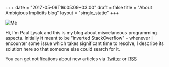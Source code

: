 +++
date = "2017-05-09T16:05:09+03:00"
draft = false 
title = "About Ambigious Implicits blog"
layout = "single_static"
+++


![Me](/img/ava.jpg#floatleft)

Hi, I'm Paul Lysak and this is my blog about miscelaneous programming aspects.
Initially it meant to be "inverted StackOverflow" - whenever I encounter some issue which takes significant time to resolve,
I describe its solution here so that someone else could search for it.

You can get notifications about new articles via [Twitter](https://twitter.com/paul_lysak) or [RSS](/index.xml)
